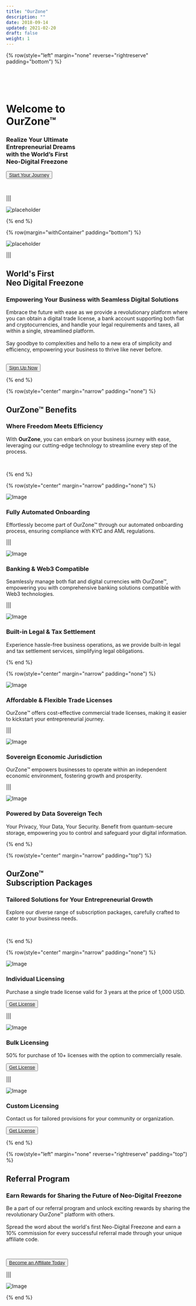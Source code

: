 ```yaml
---
title: "OurZone"
description: ""
date: 2018-09-14
updated: 2021-02-20
draft: false
weight: 1
---
```


<!-- section 1 (header) -->

{% row(style="left" margin="none" reverse="rightreserve" padding="bottom") %}

<div class="px-4 lg:px-10">

<br>
<br>
<br>

# **Welcome to**<br>OurZone&trade;  

### Realize Your Ultimate<br>Entrepreneurial Dreams  <br> with the World’s First <br>Neo-Digital Freezone

<button>[Start Your Journey](/signup)</button>

</div>

<br>

|||

![placeholder](./img/oz_home.png#mx-auto)

{% end %}

<div class="container mx-auto"> 



<!-- section 2 security -->

{% row(margin="withContainer" padding="bottom") %}

![placeholder](./img/freezone2.png#mx-auto)

|||

## **World's First** <br>Neo Digital Freezone

### Empowering Your Business with Seamless Digital Solutions
 
 Embrace the future with ease as we provide a revolutionary platform where you can obtain a digital trade license, a bank account supporting both fiat and cryptocurrencies, and handle your legal requirements and taxes, all within a single, streamlined platform. <br>
 <br>Say goodbye to complexities and hello to a new era of simplicity and efficiency, empowering your business to thrive like never before.<br><br>

<button>[Sign Up Now](/signup)</button>

{% end %}

<!-- section 3 features title -->

{% row(style="center" margin="narrow" padding="none") %}

## **OurZone&trade;** Benefits
### Where Freedom Meets Efficiency

With **OurZone**, you can embark on your business journey with ease, <br>leveraging our cutting-edge technology to streamline every step of the process.

<br>

{% end %}

{% row(style="center" margin="narrow" padding="none") %}

<div class="mx-4 my-4">

![Image](./img/automation.png#sm#mx-auto)

### Fully Automated Onboarding 
Effortlessly become part of OurZone™ through our automated onboarding process, ensuring compliance with KYC and AML regulations.

</div>

|||

<div class="mx-4 my-4">

![Image](./img/banking.png#sm#mx-auto)

### Banking & Web3 Compatible
Seamlessly manage both fiat and digital currencies with OurZone™, empowering you with comprehensive banking solutions compatible with Web3 technologies.

</div>

|||

<div class="mx-4 my-4">

![Image](./img/jurisdiction.png#sm#mx-auto)
### Built-in Legal & Tax Settlement
 Experience hassle-free business operations, as we provide built-in legal and tax settlement services, simplifying legal obligations.

</div>

{% end %}

{% row(style="center" margin="narrow" padding="none") %}

<div class="mx-4 my-4">

![Image](./img/license.png#sm#mx-auto)
### Affordable & Flexible Trade Licenses
OurZone™ offers cost-effective commercial trade licenses, making it easier to kickstart your entrepreneurial journey.

</div>

|||

<div class="mx-4 my-4">

![Image](./img/fe.png#sm#mx-auto)
### Sovereign Economic Jurisdiction 
OurZone™ empowers businesses to operate within an independent economic environment, fostering growth and prosperity.

</div>

|||

<div class="mx-4 my-4">

![Image](./img/secure.png#sm#mx-auto)
### Powered by Data Sovereign Tech
Your Privacy, Your Data, Your Security. Benefit from quantum-secure storage, empowering you to control and safeguard your digital information.

</div>

{% end %}

<!-- section 5 subscription -->

{% row(style="center" margin="narrow" padding="top") %}

## **OurZone&trade;** <br>Subscription Packages
### Tailored Solutions for Your Entrepreneurial Growth

 Explore our diverse range of subscription packages, carefully crafted to cater to your business needs. 

<br>

{% end %}

{% row(style="center" margin="narrow" padding="none") %}

<div class="mx-4 my-4">

![Image](./img/1a.png#sm#mx-auto)

### Individual Licensing
 Purchase a single trade license valid for 3 years at the price of 1,000 USD.

<button>[Get License](/signup)</button>

</div>

|||

<div class="mx-4 my-4">

![Image](./img/2a.png#sm#mx-auto)
### Bulk Licensing
50% for purchase of 10+ licenses with the option to commercially resale.

<button>[Get License](/signup)</button>

</div>

|||


<div class="mx-4 my-4">

![Image](./img/3a.png#sm#mx-auto)
### Custom Licensing 
 Contact us for tailored provisions for your community or organization.

<button>[Get License](/signup)</button>

{% end %}

</div>

</div>


<!-- section 6 Buy -->

{% row(style="left" margin="none" reverse="rightreserve" padding="top") %}

<div class="px-4 lg:px-10">

## Referral Program

### Earn Rewards for Sharing the Future of Neo-Digital Freezone

Be a part of our referral program and unlock exciting rewards by sharing the revolutionary OurZone™ platform with others. <br>
<br>Spread the word about the world's first Neo-Digital Freezone and earn a 10% commission for every successful referral made through your unique affiliate code. 

<br>

<button>[Become an Affiliate Today](/signup)</button>

</div>

|||


![Image](./img/referral2.png#lg#mx-auto)

{% end %}